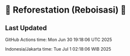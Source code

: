 
# 🌳 Reforestation (Reboisasi) 🌲

## Last Updated

GitHub Actions time: Mon Jun 30 19:18:06 UTC 2025

Indonesia/Jakarta time: Tue Jul  1 02:18:06 WIB 2025
